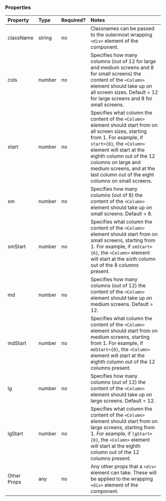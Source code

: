 <Anchor idToScrollTo="properties"><h3>Properties</h3></Anchor>

| Property    | Type   | Required? | Notes                                                                                                                                                                                                                                                                                                                        |
| :---------- | :----- | :-------- | :--------------------------------------------------------------------------------------------------------------------------------------------------------------------------------------------------------------------------------------------------------------------------------------------------------------------------- |
| className   | string | no        | Classnames can be passed to the outermost wrapping `<div>` element of the component.                                                                                                                                                                                                                                         |
| cols        | number | no        | Specifies how many columns (out of 12 for large and medium screens and 8 for small screens) the content of the `<Column>` element should take up on all screen sizes. Default = 12 for large screens and 8 for small screens.                                                                                                |
| start       | number | no        | Specifies what column the content of the `<Column>` element should start from on all screen sizes, starting from 1. For example, if `start={8}`, the `<Column>` element will start at the eighth column out of the 12 columns on large and medium screens, and at the last column out of the eight columns on small screens. |
| sm          | number | no        | Specifies how many columns (out of 8) the content of the `<Column>` element should take up on small screens. Default = 8.                                                                                                                                                                                                    |
| smStart     | number | no        | Specifies what column the content of the `<Column>` element should start from on small screens, starting from 1. For example, if `smStart={6}`, the `<Column>` element will start at the sixth column out of the 8 columns present.                                                                                          |
| md          | number | no        | Specifies how many columns (out of 12) the content of the `<Column>` element should take up on medium screens. Default = 12.                                                                                                                                                                                                 |
| mdStart     | number | no        | Specifies what column the content of the `<Column>` element should start from on medium screens, starting from 1. For example, if `mdStart={8}`, the `<Column>` element will start at the eighth column out of the 12 columns present.                                                                                       |
| lg          | number | no        | Specifies how many columns (out of 12) the content of the `<Column>` element should take up on large screens. Default = 12.                                                                                                                                                                                                  |
| lgStart     | number | no        | Specifies what column the content of the `<Column>` element should start from on large screens, starting from 1. For example, if `lgStart={8}`, the `<Column>` element will start at the eighth column out of the 12 columns present.                                                                                        |
| Other Props | any    | no        | Any other props that a `<div>` element can take. These will be applied to the wrapping `<div>` element of the component.                                                                                                                                                                                                     |
